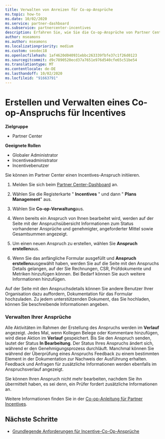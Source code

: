 ```yaml
---
title: Verwalten von Anreizen für Co-op-Ansprüche
ms.topic: how-to
ms.date: 10/02/2020
ms.service: partner-dashboard
ms.subservice: partnercenter-incentives
description: Erfahren Sie, wie Sie die Co-op-Ansprüche von Partner Center initiieren. Alle Aktivitäten im Rahmen der Erstellung des Anspruchs werden im Verlauf angezeigt.
author: mseamons
ms.author: mseamons
ms.localizationpriority: medium
ms.custom: seodec18
ms.openlocfilehash: 1af4620d040931ebbc263339fbfe37c1f26d0123
ms.sourcegitcommit: d9c7890520ecd37a7651e976d540cfe65c51be54
ms.translationtype: MT
ms.contentlocale: de-DE
ms.lasthandoff: 10/02/2020
ms.locfileid: "91663791"
---
```

# <a name="create-and-manage-an-incentives-co-op-claim"></a>Erstellen und Verwalten eines Co-op-Anspruchs für Incentives

**Zielgruppe**

- Partner Center

**Geeignete Rollen**

- Globaler Administrator
- Incentiveadministrator
- Incentivebenutzer

Sie können im Partner Center einen Incentives-Anspruch initiieren.

1. Melden Sie sich beim [Partner Center-Dashboard](https://partner.microsoft.com/dashboard/) an.

2. Wählen Sie die Registerkarte " **Incentives** " und dann " **Plans Management**" aus.

3. Wählen Sie **Co-op-Verwaltung**aus.

4. Wenn bereits ein Anspruch von Ihnen bearbeitet wird, werden auf der Seite mit der Anspruchsübersicht Informationen zum Status vorhandener Ansprüche und genehmigter, angeforderter Mittel sowie Gesamtsummen angezeigt.

5. Um einen neuen Anspruch zu erstellen, wählen Sie **Anspruch erstellen**aus.

6. Wenn Sie das anfängliche Formular ausgefüllt und **Anspruch erstellen**ausgewählt haben, werden Sie auf die Seite mit den Anspruchs Details gelangen, auf der Sie Rechnungen, CSR, Prüfdokumente und Metriken hinzufügen können. Bei Bedarf können Sie auch weitere Informationen hinzufügen.

Auf der Seite mit den Anspruchsdetails können Sie andere Benutzer Ihrer Organisation dazu auffordern, Dokumentation für das Formular hochzuladen. Zu jedem unterstützenden Dokument, das Sie hochladen, können Sie beschreibende Informationen angeben. 

### <a name="manage-your-claims"></a>Verwalten Ihrer Ansprüche

Alle Aktivitäten im Rahmen der Erstellung des Anspruchs werden im **Verlauf** angezeigt. Jedes Mal, wenn Kollegen Belege oder Kommentare hinzufügen, wird diese Aktion im **Verlauf** gespeichert. Bis Sie den Anspruch senden, lautet der Status **In Bearbeitung**. Der Status Ihres Anspruchs ändert sich, während er den Genehmigungsprozess durchläuft. Manchmal können Sie während der Überprüfung eines Anspruchs Feedback zu einem bestimmten Element in der Dokumentation zur Nachweis der Ausführung erhalten. Feedback und Anfragen für zusätzliche Informationen werden ebenfalls im Anspruchsverlauf angezeigt.

Sie können Ihren Anspruch nicht mehr bearbeiten, nachdem Sie ihn übermittelt haben, es sei denn, ein Prüfer fordert zusätzliche Informationen an.

Weitere Informationen finden Sie in der [Co-op-Anleitung für Partner Incentives](https://assetsprod.microsoft.com/co-op-guidebook.pdf).

## <a name="next-steps"></a>Nächste Schritte

- [Grundlegende Anforderungen für Incentive-Co-Op-Ansprüche](core-requirements.md)